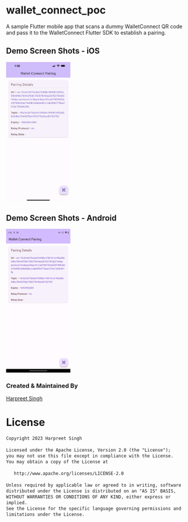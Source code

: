 # wallet_connect_poc

A sample Flutter mobile app that scans a dummy WalletConnect QR code and pass it to the WalletConnect Flutter SDK to establish a pairing.
## Demo Screen Shots - iOS

<img src="/screenshots/ios/demo.png" height="35%" width="35%"  alt="Active Light Demo"/>

## Demo Screen Shots - Android

<img src="/screenshots/android/demo.png" height="35%" width="35%"  alt="Active Light Demo"/>  

### Created & Maintained By

[Harpreet Singh](https://github.com/harpreetseera) 

# License

    Copyright 2023 Harpreet Singh

    Licensed under the Apache License, Version 2.0 (the "License");
    you may not use this file except in compliance with the License.
    You may obtain a copy of the License at

       http://www.apache.org/licenses/LICENSE-2.0

    Unless required by applicable law or agreed to in writing, software
    distributed under the License is distributed on an "AS IS" BASIS,
    WITHOUT WARRANTIES OR CONDITIONS OF ANY KIND, either express or implied.
    See the License for the specific language governing permissions and
    limitations under the License.